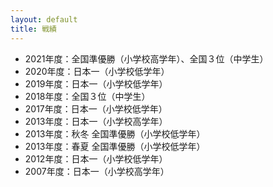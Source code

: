 ```yaml
---
layout: default
title: 戦績
---
```


* 2021年度：全国準優勝（小学校高学年）、全国３位（中学生）
* 2020年度：日本一（小学校低学年）
* 2019年度：日本一（小学校低学年）
* 2018年度：全国３位（中学生）
* 2017年度：日本一（小学校低学年）
* 2013年度：日本一（小学校高学年）
* 2013年度：秋冬 全国準優勝（小学校低学年）
* 2013年度：春夏 全国準優勝（小学校低学年）
* 2012年度：日本一（小学校低学年）
* 2007年度：日本一（小学校高学年）
